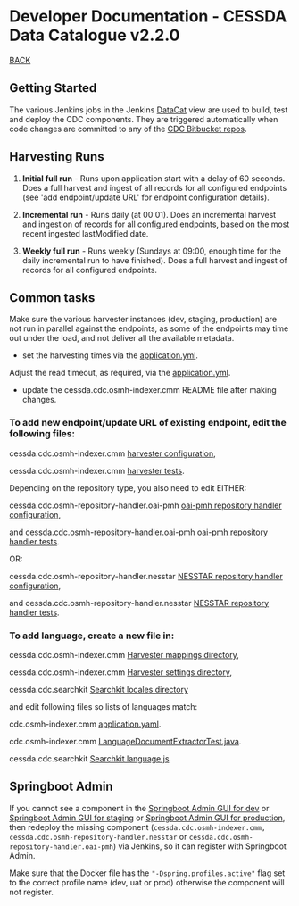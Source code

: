 # Developer Documentation - CESSDA Data Catalogue v2.2.0

[BACK](README.md)

## Getting Started

The various Jenkins jobs in the Jenkins [DataCat](https://cit.cessda.eu/view/DataCat/) view are used to build, test and deploy the CDC components. They are triggered automatically when code changes are committed to any of the [CDC Bitbucket repos](https://bitbucket.org/account/user/cessda/projects/CDC).

## Harvesting Runs

1. **Initial full run** - Runs upon application start with a delay of 60 seconds.  Does a full harvest and ingest of all records for all configured endpoints (see 'add endpoint/update URL' for endpoint configuration details).

1. **Incremental run** - Runs daily (at 00:01).  Does an incremental harvest and ingestion of records for all configured endpoints, based on the most recent ingested lastModified date.

1. **Weekly full run** - Runs weekly (Sundays at 09:00, enough time for the daily incremental run to
 have finished).  Does a full harvest and ingest of records for all configured endpoints.

## Common tasks

Make sure the various harvester instances (dev, staging, production) are not run in parallel against the endpoints, as some of the endpoints may time out under the load, and not deliver all the available metadata.
- set the harvesting times via the [application.yml](https://bitbucket.org/cessda/cessda.cdc.osmh-indexer.cmm/src/master/src/main/resources/application.yml).

Adjust the read timeout, as required, via the [application.yml](https://bitbucket.org/cessda/cessda.cdc.osmh-indexer.cmm/src/master/src/main/resources/application.yml).
- update the cessda.cdc.osmh-indexer.cmm README file after making changes.

### To add new endpoint/update URL of existing endpoint, edit the following files:

cessda.cdc.osmh-indexer.cmm [harvester configuration](https://bitbucket.org/cessda/cessda.cdc.osmh-indexer.cmm/src/main/src/main/resources/application.yml),

cessda.cdc.osmh-indexer.cmm [harvester tests](https://bitbucket.org/cessda/cessda.cdc.osmh-indexer.cmm/src/main/src/test/java/eu/cessda/cdc/oci/repository/cdcHarvesterDaoTest.java).

Depending on the repository type, you also need to edit EITHER:

cessda.cdc.osmh-repository-handler.oai-pmh [oai-pmh repository handler configuration](https://bitbucket.org/cessda/cessda.cdc.osmh-repository-handler.oai-pmh/src/development/src/main/resources/application.yml),

and cessda.cdc.osmh-repository-handler.oai-pmh [oai-pmh repository handler tests](https://bitbucket.org/cessda/cessda.cdc.osmh-repository-handler.oai-pmh/src/development/src/test/java/eu/cessda/cdc/osmhhandler/oaipmh/configuration/HandlerConfigurationPropertiesTest.java).

OR:

cessda.cdc.osmh-repository-handler.nesstar [NESSTAR repository handler configuration](https://bitbucket.org/cessda/cessda.cdc.osmh-repository-handler.nesstar/src/development/src/main/resources/application.yml),

and cessda.cdc.osmh-repository-handler.nesstar [NESSTAR repository handler tests](https://bitbucket.org/cessda/cessda.cdc.osmh-repository-handler.nesstar/src/development/src/test/java/eu/cessda/cdc/osmhhandler/nesstar/configuration/HandlerConfigurationPropertiesTest.java).


### To add language, create a new file in:

cessda.cdc.osmh-indexer.cmm [Harvester mappings directory](https://bitbucket.org/cessda/cessda.cdc.osmh-indexer.cmm/src/main/src/main/resources/elasticsearch/mappings/),

cessda.cdc.osmh-indexer.cmm [Harvester settings directory](https://bitbucket.org/cessda/cessda.cdc.osmh-indexer.cmm/src/main/src/main/resources/elasticsearch/settings/),

cessda.cdc.searchkit [Searchkit locales directory](https://bitbucket.org/cessda/cessda.cdc.searchkit/src/master/src/locales/)

and edit following files so lists of languages match:

cdc.osmh-indexer.cmm [application.yaml](https://bitbucket.org/cessda/cessda.cdc.osmh-indexer.cmm/src/main/src/main/resources/application.yaml).

cdc.osmh-indexer.cmm [LanguageDocumentExtractorTest.java](https://bitbucket.org/cessda/cessda.cdc.osmh-indexer.cmm/src/main/src/test/java/eu/cessda/cdc/oci/service/helpers/LanguageDocumentExtractorTest.java).

cessda.cdc.searchkit [Searchkit language.js](https://bitbucket.org/cessda/cessda.cdc.searchkit/src/dev/src/utilities/language.js)

## Springboot Admin

If you cannot see a component in the [Springboot Admin GUI for dev](https://datacatalogue-dev.cessda.eu/admin/#/) or [Springboot Admin GUI for staging](https://datacatalogue-staging.cessda.eu/admin/#/) or [Springboot Admin GUI for production](https://datacatalogue.cessda.eu/admin/#/),  
then redeploy the missing component (`cessda.cdc.osmh-indexer.cmm, cessda.cdc.osmh-repository-handler.nesstar` or `cessda.cdc.osmh-repository-handler.oai-pmh`) via Jenkins,
so it can register with Springboot Admin.

Make sure that the Docker file has the `"-Dspring.profiles.active"` flag set to the correct profile name (dev, uat or prod) otherwise the component will not register.
